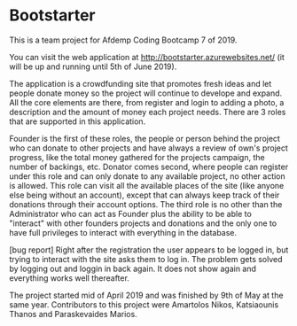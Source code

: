 # Bootstarter

This is a team project for Afdemp Coding Bootcamp 7 of 2019.


You can visit the web application at http://bootstarter.azurewebsites.net/ (it will be up and running until 5th of June 2019).

  The application is a crowdfunding site that promotes fresh ideas and let people donate money so the project will continue to develope and expand.
  All the core elements are there, from register and login to adding a photo, a description and the amount of money each project needs. There are 3 roles that are supported in this application. 
  
  Founder is the first of these roles, the people or person behind the project who can donate to other projects and have always a review of own's project progress, like the total money gathered for the projects campaign, the number of backings, etc. 
  Donator comes second, where people can register under this role and can only donate to any available project, no other action is allowed. This role can visit all the available places of the site (like anyone else being without an account), except that can always keep track of their donations through their account options. 
  The third role is no other than the Administrator who can act as Founder plus the ability to be able to "interact" with other founders projects and donations and the only one to have full privileges to interact with everything in the database.

[bug report]
Right after the registration the user appears to be logged in, but trying to interact with the site asks them to log in. The problem gets solved by logging out and loggin in back again. It does not show again and everything works well thereafter.

The project started mid of April 2019 and was finished by 9th of May at the same year.
Contributors to this project were Amartolos Nikos, Katsiaounis Thanos and Paraskevaides Marios.
